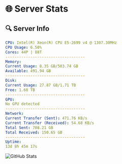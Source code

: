 # 🌐 Server Stats
## 🔍 Server Info
```yaml
CPU: Intel(R) Xeon(R) CPU E5-2699 v4 @ 1307.30MHz
CPU Usage: 6.50%
Cores: 44P | 88T
-----------------------------------
Memory:
Current Usage: 8.35 GB/503.74 GB
Available: 491.94 GB
-----------------------------------
Disk:
Current Usage: 27.87 GB/1.71 TB
Free: 1.60 TB
-----------------------------------
GPU:
No GPU detected
-----------------------------------
Network:
Current Transfer (Sent): 471.76 KB/s
Current Transfer (Received): 54.68 KB/s
Total Sent: 708.21 GB
Total Received: 150.65 GB
-----------------------------------
Uptime:
13d 8h 45m 17s
```
![GitHub Stats](https://img.shields.io/badge/Updated-2025-05-03_01:54:05-blue)